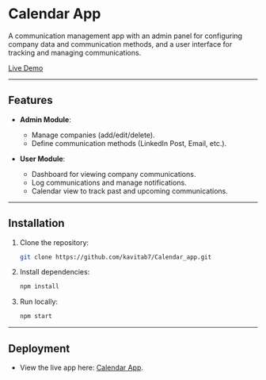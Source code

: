 # Calendar App

A communication management app with an admin panel for configuring company data and communication methods, and a user interface for tracking and managing communications.

[Live Demo](https://calender-app-entnt.netlify.app/)

---

## **Features**

- **Admin Module**:
  - Manage companies (add/edit/delete).
  - Define communication methods (LinkedIn Post, Email, etc.).
  
- **User Module**:
  - Dashboard for viewing company communications.
  - Log communications and manage notifications.
  - Calendar view to track past and upcoming communications.

---

## **Installation**

1. Clone the repository:
    ```bash
    git clone https://github.com/kavitab7/Calendar_app.git
    ```

2. Install dependencies:
    ```bash
    npm install
    ```

3. Run locally:
    ```bash
    npm start
    ```
---

## **Deployment**

- View the live app here: [Calendar App](https://calender-app-entnt.netlify.app/).

